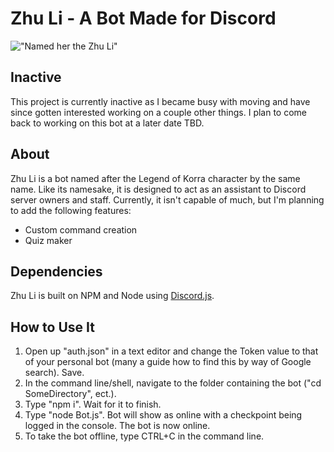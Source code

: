 # Zhu Li - A Bot Made for Discord
!["Named her the Zhu Li"](https://media.giphy.com/media/3JUOZZbFPanES4UoCp/giphy.gif)

## Inactive
This project is currently inactive as I became busy with moving and have since gotten interested working on a couple other things. I plan to come back to working on this bot at a later date TBD.

## About
Zhu Li is a bot named after the Legend of Korra character by the same name. Like its namesake, it is designed to act as an assistant to Discord server owners and staff. Currently, it isn't capable of much, but I'm planning to add the following features:

* Custom command creation
* Quiz maker

## Dependencies
Zhu Li is built on NPM and Node using [Discord.js](https://discord.js.org/#/). 

## How to Use It
1. Open up "auth.json" in a text editor and change the Token value to that of your personal bot (many a guide how to find this by way of Google search). Save.
2. In the command line/shell, navigate to the folder containing the bot ("cd SomeDirectory", ect.).
3. Type "npm i". Wait for it to finish.
4. Type "node Bot.js". Bot will show as online with a checkpoint being logged in the console. The bot is now online.
5. To take the bot offline, type CTRL+C in the command line.
